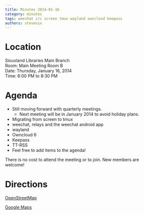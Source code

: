 ```yaml
---
title: Minutes 2014-01-16
category: minutes
tags: weechat irc screen tmux wayland owncloud keepass
authors: stevenix
---
```


# Location

Siouxland Libraries Main Branch  
Room: Main Meeting Room B  
Date: Thursday, January 16, 2014  
Time: 6:00 PM to 8:30 PM

# Agenda

* Still moving forward with quarterly meetings.
  * Next meeting will be in January 2014 to avoid holiday plans.
* Migrating from screen to tmux
* weechat, relays and the weechat android app
* wayland
* Owncloud 6
* Keepass
* TT-RSS
* Feel free to add items to the agenda!

There is no cost to attend the meeting or to join. New members are
welcome!

# Directions

[OpenStreetMap](http://www.openstreetmap.org/?mlat=43.54935&mlon=-96.72901&zoom=12)

[Google Maps](https://maps.google.com/maps?q=sioux+falls,+sd+main+library&hl=en&ll=43.54805,-96.729984&spn=0.04025,0.083084&sll=44.2127,-100.247164&sspn=5.094294,10.634766&t=m&hq=main+library&hnear=Sioux+Falls,+Minnehaha,+South+Dakota&z=14)
